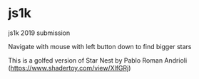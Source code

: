 # js1k
js1k 2019 submission

Navigate with mouse with left button down to find bigger stars

This is a golfed version of Star Nest by Pablo Roman Andrioli (https://www.shadertoy.com/view/XlfGRj)
